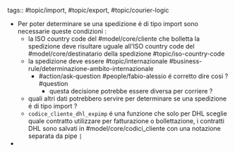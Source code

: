 tags:: #topic/import, #topic/export, #topic/courier-logic

- Per poter determinare se una spedizione é di tipo import sono necessarie queste condizioni :
	- la ISO country code del #model/core/cliente che bolletta la spedizione deve risultare uguale all'ISO country code del #model/core/destinatario della spedizione #topic/iso-country-code
	- la spedizione deve essere #topic/internazionale #business-rule/determinazione-ambito-internazionale
		- #action/ask-question #people/fabio-alessio é corretto dire cosi ? #question
			- questa decisione potrebbe essere diversa per corriere ?
	- quali altri dati potrebbero servire per determinare se una spedizione é di tipo import ?
	- `codice_cliente_dhl_expimp` é una funzione che solo per DHL sceglie quale contratto utilizzare per fatturazione o bollettazione, i contratti DHL sono salvati in #model/core/codici_cliente con una notazione separata da pipe `|`
-